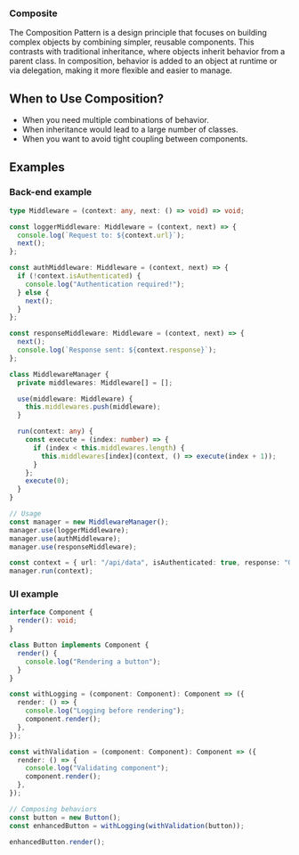 ### Composite

The Composition Pattern is a design principle that focuses on building complex objects by combining simpler, reusable components. This contrasts with traditional inheritance, where objects inherit behavior from a parent class. In composition, behavior is added to an object at runtime or via delegation, making it more flexible and easier to manage.

## When to Use Composition?

- When you need multiple combinations of behavior.
- When inheritance would lead to a large number of classes.
- When you want to avoid tight coupling between components.

## Examples

### Back-end example

```typescript
type Middleware = (context: any, next: () => void) => void;

const loggerMiddleware: Middleware = (context, next) => {
  console.log(`Request to: ${context.url}`);
  next();
};

const authMiddleware: Middleware = (context, next) => {
  if (!context.isAuthenticated) {
    console.log("Authentication required!");
  } else {
    next();
  }
};

const responseMiddleware: Middleware = (context, next) => {
  next();
  console.log(`Response sent: ${context.response}`);
};

class MiddlewareManager {
  private middlewares: Middleware[] = [];

  use(middleware: Middleware) {
    this.middlewares.push(middleware);
  }

  run(context: any) {
    const execute = (index: number) => {
      if (index < this.middlewares.length) {
        this.middlewares[index](context, () => execute(index + 1));
      }
    };
    execute(0);
  }
}

// Usage
const manager = new MiddlewareManager();
manager.use(loggerMiddleware);
manager.use(authMiddleware);
manager.use(responseMiddleware);

const context = { url: "/api/data", isAuthenticated: true, response: "OK" };
manager.run(context);
```

### UI example

```typescript
interface Component {
  render(): void;
}

class Button implements Component {
  render() {
    console.log("Rendering a button");
  }
}

const withLogging = (component: Component): Component => ({
  render: () => {
    console.log("Logging before rendering");
    component.render();
  },
});

const withValidation = (component: Component): Component => ({
  render: () => {
    console.log("Validating component");
    component.render();
  },
});

// Composing behaviors
const button = new Button();
const enhancedButton = withLogging(withValidation(button));

enhancedButton.render();
```
